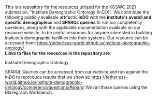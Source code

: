 This is a repository for the resources utilized for the KGSWC 2021 submission, "Institute Demographic Ontology (InDO)". We contribute the following publicly available artifacts: <strong>InDO</strong> with the <strong>institute's overall and specific demographics</strong> and <strong>SPARQL queries</strong> to run our competency questions, along with the applicable documentation available on our resource website, to be useful resources for anyone interested in building insitute's demographic facilities into their systems. Our resource can be accessed from: https://tetherless-world.github.io/institute-demographic-ontology/
<br/>
<strong>Links to files for the resources in the repository are</strong>:

Institute Demographic Ontology:  <br/>

SPARQL Queries can be accessed from our website and run against the InDO to reproduce results that we show at: https://tetherless-world.github.io/institute-demographic-ontology/competencyquestions/#sparql
We ran these queries using the Blazegraph Workbench.

